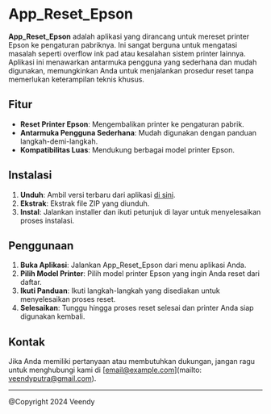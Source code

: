 # App_Reset_Epson

**App_Reset_Epson** adalah aplikasi yang dirancang untuk mereset printer Epson ke pengaturan pabriknya. Ini sangat berguna untuk mengatasi masalah seperti overflow ink pad atau kesalahan sistem printer lainnya. Aplikasi ini menawarkan antarmuka pengguna yang sederhana dan mudah digunakan, memungkinkan Anda untuk menjalankan prosedur reset tanpa memerlukan keterampilan teknis khusus.

## Fitur

- **Reset Printer Epson**: Mengembalikan printer ke pengaturan pabrik.
- **Antarmuka Pengguna Sederhana**: Mudah digunakan dengan panduan langkah-demi-langkah.
- **Kompatibilitas Luas**: Mendukung berbagai model printer Epson.

## Instalasi

1. **Unduh**: Ambil versi terbaru dari aplikasi [di sini](URL-UNDANG).
2. **Ekstrak**: Ekstrak file ZIP yang diunduh.
3. **Instal**: Jalankan installer dan ikuti petunjuk di layar untuk menyelesaikan proses instalasi.

## Penggunaan

1. **Buka Aplikasi**: Jalankan App_Reset_Epson dari menu aplikasi Anda.
2. **Pilih Model Printer**: Pilih model printer Epson yang ingin Anda reset dari daftar.
3. **Ikuti Panduan**: Ikuti langkah-langkah yang disediakan untuk menyelesaikan proses reset.
4. **Selesaikan**: Tunggu hingga proses reset selesai dan printer Anda siap digunakan kembali.

## Kontak

Jika Anda memiliki pertanyaan atau membutuhkan dukungan, jangan ragu untuk menghubungi kami di [email@example.com](mailto: veendyputra@gmail.com).

---

@Copyright 2024 Veendy
